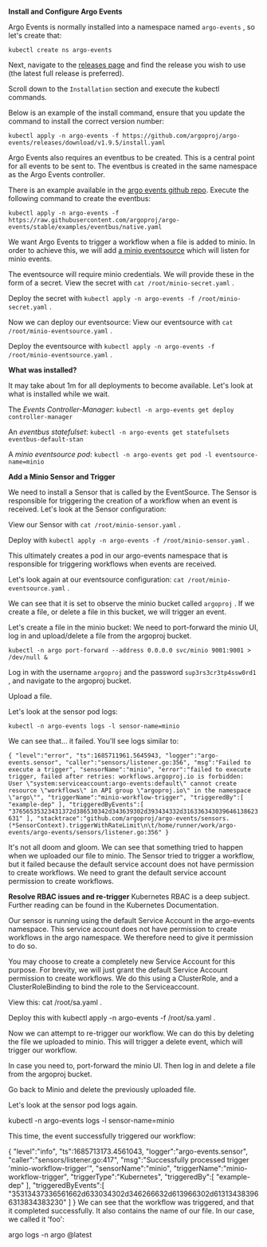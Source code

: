 **Install and Configure Argo Events**

Argo Events is normally installed into a namespace named `argo-events` , so let's create that:

`kubectl create ns argo-events`

Next, navigate to the [releases page](https://github.com/argoproj/argo-events/releases/tag/v1.9.5) and find the release you wish to use (the latest full release is preferred).

Scroll down to the `Installation` section and execute the kubectl commands.

Below is an example of the install command, ensure that you update the command to install the correct version number:

`kubectl apply -n argo-events -f https://github.com/argoproj/argo-events/releases/download/v1.9.5/install.yaml`

Argo Events also requires an eventbus to be created. This is a central point for all events to be sent to. The eventbus is created in the same namespace as the Argo Events controller.

There is an example available in the [argo events github repo](https://github.com/argoproj/argo-events/blob/stable/examples/eventbus/native.yaml). Execute the following command to create the eventbus:

`kubectl apply -n argo-events -f https://raw.githubusercontent.com/argoproj/argo-events/stable/examples/eventbus/native.yaml`

We want Argo Events to trigger a workflow when a file is added to minio. In order to achieve this, we will add [a minio eventsource](https://argoproj.github.io/argo-events/eventsources/setup/minio/) which will listen for minio events.

The eventsource will require minio credentials. We will provide these in the form of a secret. View the secret with `cat /root/minio-secret.yaml` .

Deploy the secret with `kubectl apply -n argo-events -f /root/minio-secret.yaml` .

Now we can deploy our eventsource: View our eventsource with `cat /root/minio-eventsource.yaml` .

Deploy the eventsource with `kubectl apply -n argo-events -f /root/minio-eventsource.yaml` .

**What was installed?**

It may take about 1m for all deployments to become available. Let's look at what is installed while we wait.

The *Events Controller-Manager*: `kubectl -n argo-events get deploy controller-manager`

An *eventbus statefulset*: `kubectl -n argo-events get statefulsets eventbus-default-stan`

A *minio eventsource pod*: `kubectl -n argo-events get pod -l eventsource-name=minio`

**Add a Minio Sensor and Trigger**

We need to install a Sensor that is called by the EventSource. The Sensor is responsible for triggering the creation of a workflow when an event is received. Let's look at the Sensor configuration:

View our Sensor with `cat /root/minio-sensor.yaml` .

Deploy with `kubectl apply -n argo-events -f /root/minio-sensor.yaml` .

This ultimately creates a pod in our argo-events namespace that is responsible for triggering workflows when events are received.

Let's look again at our eventsource configuration: `cat /root/minio-eventsource.yaml` .

We can see that it is set to observe the minio bucket called `argoproj` . If we create a file, or delete a file in this bucket, we will trigger an event.

Let's create a file in the minio bucket: We need to port-forward the minio UI, log in and upload/delete a file from the argoproj bucket.

`kubectl -n argo port-forward --address 0.0.0.0 svc/minio 9001:9001 > /dev/null &`

Log in with the username `argoproj` and the password `sup3rs3cr3tp4ssw0rd1` , and navigate to the argoproj bucket.

Upload a file.

Let's look at the sensor pod logs:

`kubectl -n argo-events logs -l sensor-name=minio`

We can see that... it failed. You'll see logs similar to:

`{
   "level":"error",
   "ts":1685711961.5645943,
   "logger":"argo-events.sensor",
   "caller":"sensors/listener.go:356",
   "msg":"Failed to execute a trigger",
   "sensorName":"minio",
   "error":"failed to execute trigger, failed after retries: workflows.argoproj.io is forbidden: User \"system:serviceaccount:argo-events:default\" cannot create resource \"workflows\" in API group \"argoproj.io\" in the namespace \"argo\"",
   "triggerName":"minio-workflow-trigger",
   "triggeredBy":[
      "example-dep"
   ],
   "triggeredByEvents":[
      "37656535323431372d386530342d343639302d393434332d316336343039646138623631"
   ],
   "stacktrace":"github.com/argoproj/argo-events/sensors.(*SensorContext).triggerWithRateLimit\n\t/home/runner/work/argo-events/argo-events/sensors/listener.go:356"
}`


It's not all doom and gloom. We can see that something tried to happen when we uploaded our file to minio. The Sensor tried to trigger a workflow, but it failed because the default service account does not have permission to create workflows. We need to grant the default service account permission to create workflows.


**Resolve RBAC issues and re-trigger**
Kubernetes RBAC is a deep subject. Further reading can be found in the Kubernetes Documentation.

Our sensor is running using the default Service Account in the argo-events namespace. This service account does not have permission to create workflows in the argo namespace. We therefore need to give it permission to do so.

You may choose to create a completely new Service Account for this purpose. For brevity, we will just grant the default Service Account permission to create workflows. We do this using a ClusterRole, and a ClusterRoleBinding to bind the role to the Serviceaccount.

View this: cat /root/sa.yaml .

Deploy this with kubectl apply -n argo-events -f /root/sa.yaml .

Now we can attempt to re-trigger our workflow. We can do this by deleting the file we uploaded to minio. This will trigger a delete event, which will trigger our workflow.

In case you need to, port-forward the minio UI. Then log in and delete a file from the argoproj bucket.

Go back to Minio and delete the previously uploaded file.

Let's look at the sensor pod logs again.

kubectl -n argo-events logs -l sensor-name=minio

This time, the event successfully triggered our workflow:

{
   "level":"info",
   "ts":1685713173.4561043,
   "logger":"argo-events.sensor",
   "caller":"sensors/listener.go:417",
   "msg":"Successfully processed trigger 'minio-workflow-trigger'",
   "sensorName":"minio",
   "triggerName":"minio-workflow-trigger",
   "triggerType":"Kubernetes",
   "triggeredBy":[
      "example-dep"
   ],
   "triggeredByEvents":[
      "35313437336561662d633034302d346266632d613966302d613134383966313834383230"
   ]
}
We can see that the workflow was triggered, and that it completed successfully. It also contains the name of our file. In our case, we called it 'foo':

argo logs -n argo @latest